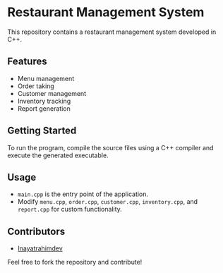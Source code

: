 # Restaurant Management System

This repository contains a restaurant management system developed in C++.

## Features
- Menu management
- Order taking
- Customer management
- Inventory tracking
- Report generation

## Getting Started
To run the program, compile the source files using a C++ compiler and execute the generated executable.

## Usage
- `main.cpp` is the entry point of the application.
- Modify `menu.cpp`, `order.cpp`, `customer.cpp`, `inventory.cpp`, and `report.cpp` for custom functionality.

## Contributors
- [Inayatrahimdev](https://github.com/inayatrahimdev/Restaurant-Management-System/)

Feel free to fork the repository and contribute!

